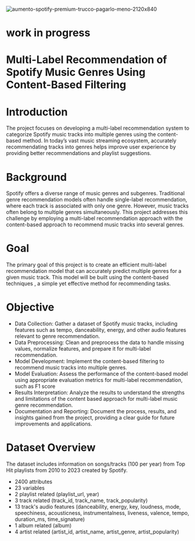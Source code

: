 ![aumento-spotify-premium-trucco-pagarlo-meno-2120x840](https://github.com/user-attachments/assets/c115ae51-e275-4261-be13-5b8249cce137)



# work in progress

# Multi-Label Recommendation of Spotify Music Genres Using Content-Based Filtering

# Introduction
The project focuses on developing a multi-label recommendation system to categorize Spotify music tracks into multiple genres using the content-based method. In today’s vast music streaming ecosystem, accurately recommendating tracks into genres helps improve user experience by providing better recommendations and playlist suggestions.

# Background
Spotify offers a diverse range of music genres and subgenres. Traditional genre recommendation models often handle single-label recommendation, where each track is associated with only one genre. However, music tracks often belong to multiple genres simultaneously. This project addresses this challenge by employing a multi-label recommendation approach with the content-based approach  to recommend music tracks into several genres.

# Goal
The primary goal of this project is to create an efficient multi-label recommendation model that can accurately predict multiple genres for a given music track. This model will be built using the content-based techniques , a simple yet effective method for recommending tasks.

# Objective
- Data Collection: Gather a dataset of Spotify music tracks, including features such as tempo, danceability, energy, and other audio features relevant to genre recommendation.
- Data Preprocessing: Clean and preprocess the data to handle missing values, normalize features, and prepare it for multi-label recommendation.
- Model Development: Implement the content-based filtering to recommend music tracks into multiple genres.
- Model Evaluation: Assess the performance of the content-based model using appropriate evaluation metrics for multi-label recommendation, such as F1 score
- Results Interpretation: Analyze the results to understand the strengths and limitations of the content based approach for multi-label music genre recommendation.
- Documentation and Reporting: Document the process, results, and insights gained from the project, providing a clear guide for future improvements and applications.

# Dataset Overview

The dataset includes information on songs/tracks (100 per year) from Top Hit playlists from 2010 to 2023 created by Spotify.

- 2400 attributes
- 23 variables
- 2 playlist related (playlist_url, year)
- 3 track related (track_id, track_name, track_popularity)
- 13 track's audio features (danceability, energy, key, loudness, mode, speechiness, acousticness, instrumentalness, liveness, valence, tempo, duration_ms, time_signature)
- 1 album related (album)
- 4 artist related (artist_id, artist_name, artist_genre, artist_popularity)
